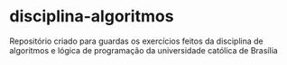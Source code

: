 # disciplina-algoritmos
Repositório criado para guardas os exercícios feitos da disciplina de algoritmos e lógica de programação da universidade católica de Brasília 
